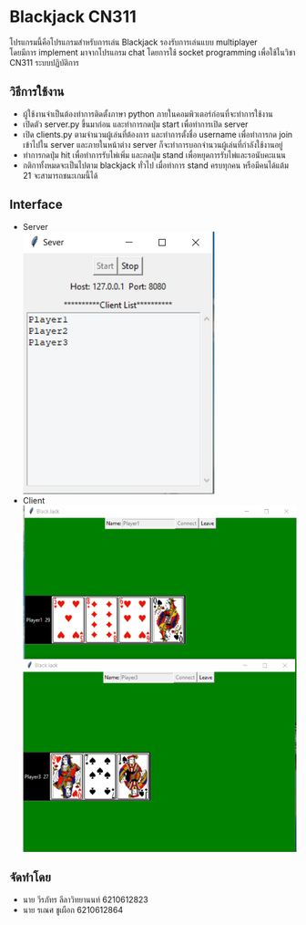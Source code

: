 # Blackjack CN311
โปรแกรมนี้คือโปรแกรมสำหรับการเล่น Blackjack รองรับการเล่นแบบ multiplayer  
โดยมีการ implement มาจากโปรแกรม chat โดยการใช้ socket programming เพื่อใช้ในวิชา CN311 ระบบปฏิบัติการ

## วิธีการใช้งาน
* ผู้ใช้งานจำเป็นต้องทำการติดตั้งภาษา python ภายในคอมพิวเตอร์ก่อนที่จะทำการใช้งาน
* เปิดตัว server.py ขึ้นมาก่อน และทำการกดปุ่ม start เพื่อทำการเปิด server
* เปิด clients.py ตามจำนวนผู้เล่นที่ต้องการ และทำการตั้งชื่อ username เพื่อทำการกด join เข้าไปใน server และภายในหน้าต่าง server ก็จะทำการบอกจำนวนผู้เล่นที่กำลังใช้งานอยู่
* ทำการกดปุ่ม hit เพื่อทำการรับไพ่เพิ่ม และกดปุ่ม stand เพื่อหยุดการรับไพ่และรอนับคะแนน
* กติกาทั้งหมดจะเป็นไปตาม blackjack ทั่วไป เมื่อทำการ stand ครบทุกคน หรือมีคนได้แต้ม 21 จะสามารถชนะเกมนี้ได้

## Interface
* Server  
![ServerUI](Pics/ServerInterface.png)
* Client  
![UserUI](Pics/UserInterface.png)
## จัดทำโดย
* นาย วีรภัทร ลีลาวิทยานนท์ 6210612823
* นาย รเณศ ชูเผือก 6210612864
